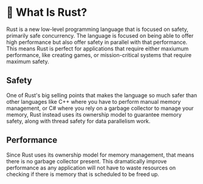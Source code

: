 # 🦀 What Is Rust?
Rust is a new low-level programming language that is focused on safety, primarily safe concurrency.
The language is focused on being able to offer high performance but also offer safety in parallel with that performance.
This means Rust is perfect for applications that require either maxiumum performance, like creating games, or mission-critical systems that require maximum safety.

## Safety
One of Rust's big selling points that makes the language so much safer than other languages like C++ where you have to perform manual memory management, or C# where you rely on a garbage collector to manage your memory, Rust instead uses its ownership model to guarantee memory safety, along with thread safety for data parallelism work.

## Performance
Since Rust uses its ownership model for memory management, that means there is no garbage collector present. This dramatically improve performance as any application will not have to waste resources on checking if there is memory that is scheduled to be freed up.
